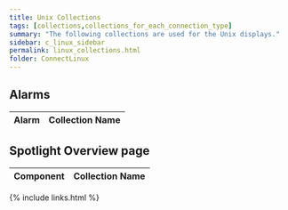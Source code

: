 ```yaml
---
title: Unix Collections
tags: [collections,collections_for_each_connection_type]
summary: "The following collections are used for the Unix displays."
sidebar: c_linux_sidebar
permalink: linux_collections.html
folder: ConnectLinux
---
```



## Alarms

Alarm     | Collection Name
----------|----------------


## Spotlight Overview page

Component | Collection Name
----------|----------------


{% include links.html %}
